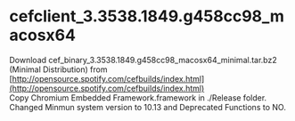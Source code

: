 # cefclient\_3.3538\.1849\.g458cc98\_macosx64

Download cef\_binary\_3\.3538\.1849\.g458cc98\_macosx64\_minimal\.tar\.bz2 (Minimal Distribution) from [http://opensource.spotify.com/cefbuilds/index.html](http://opensource.spotify.com/cefbuilds/index.html)       
Copy Chromium Embedded Framework.framework in ./Release folder.   
Changed Minmun system version to 10.13 and Deprecated Functions to NO.

